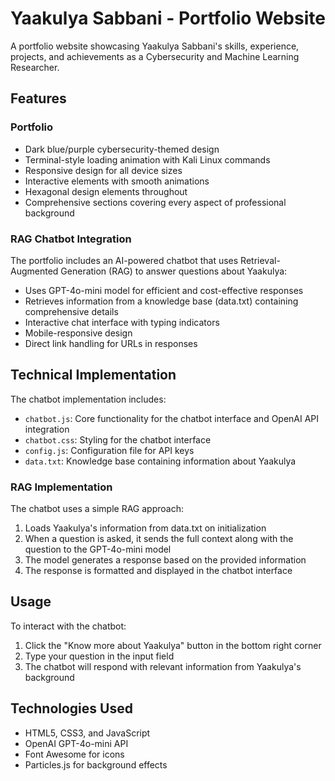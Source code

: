 # Yaakulya Sabbani - Portfolio Website

A portfolio website showcasing Yaakulya Sabbani's skills, experience, projects, and achievements as a Cybersecurity and Machine Learning Researcher.

## Features

### Portfolio
- Dark blue/purple cybersecurity-themed design
- Terminal-style loading animation with Kali Linux commands
- Responsive design for all device sizes
- Interactive elements with smooth animations
- Hexagonal design elements throughout
- Comprehensive sections covering every aspect of professional background

### RAG Chatbot Integration
The portfolio includes an AI-powered chatbot that uses Retrieval-Augmented Generation (RAG) to answer questions about Yaakulya:

- Uses GPT-4o-mini model for efficient and cost-effective responses
- Retrieves information from a knowledge base (data.txt) containing comprehensive details
- Interactive chat interface with typing indicators
- Mobile-responsive design
- Direct link handling for URLs in responses

## Technical Implementation

The chatbot implementation includes:

- `chatbot.js`: Core functionality for the chatbot interface and OpenAI API integration
- `chatbot.css`: Styling for the chatbot interface
- `config.js`: Configuration file for API keys
- `data.txt`: Knowledge base containing information about Yaakulya

### RAG Implementation

The chatbot uses a simple RAG approach:
1. Loads Yaakulya's information from data.txt on initialization
2. When a question is asked, it sends the full context along with the question to the GPT-4o-mini model
3. The model generates a response based on the provided information
4. The response is formatted and displayed in the chatbot interface

## Usage

To interact with the chatbot:
1. Click the "Know more about Yaakulya" button in the bottom right corner
2. Type your question in the input field
3. The chatbot will respond with relevant information from Yaakulya's background

## Technologies Used

- HTML5, CSS3, and JavaScript
- OpenAI GPT-4o-mini API
- Font Awesome for icons
- Particles.js for background effects 
